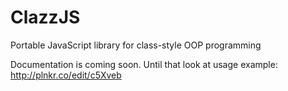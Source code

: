 ClazzJS
=======

Portable JavaScript library for class-style OOP programming

Documentation is coming soon. Until that look at usage example: http://plnkr.co/edit/c5Xveb
